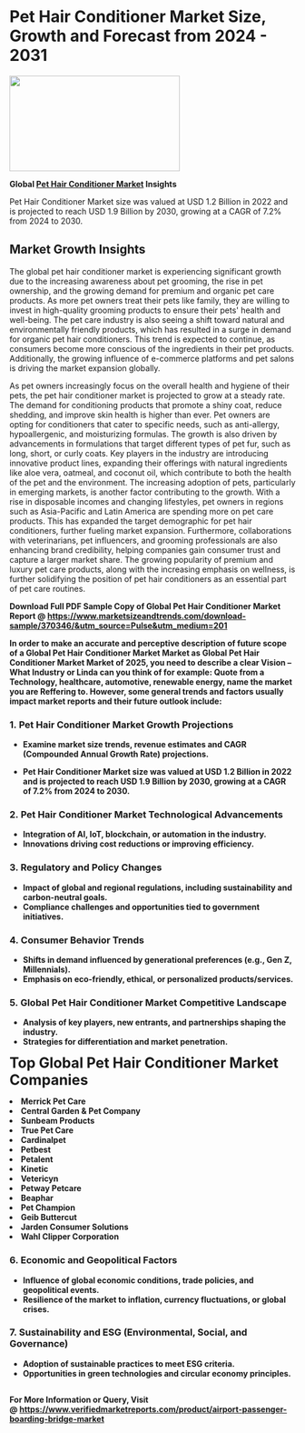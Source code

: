 <H1>Pet Hair Conditioner Market Size, Growth and Forecast from 2024 - 2031</H1><img class="aligncenter size-medium wp-image-584254" src="https://thirdeyenews.in/wp-content/uploads/2024/09/Global-Market-Research-300x168.jpeg" alt="" width="300" height="168" /><p><strong>Global&nbsp;<a href="https://www.marketsizeandtrends.com/download-sample/370346/&amp;utm_source=Pulse&amp;utm_medium=201">Pet Hair Conditioner Market</a> Insights</strong></p><p>Pet Hair Conditioner Market size was valued at USD 1.2 Billion in 2022 and is projected to reach USD 1.9 Billion by 2030, growing at a CAGR of 7.2% from 2024 to 2030.</p><p><h2>Market Growth Insights</h2> <p>The global pet hair conditioner market is experiencing significant growth due to the increasing awareness about pet grooming, the rise in pet ownership, and the growing demand for premium and organic pet care products. As more pet owners treat their pets like family, they are willing to invest in high-quality grooming products to ensure their pets' health and well-being. The pet care industry is also seeing a shift toward natural and environmentally friendly products, which has resulted in a surge in demand for organic pet hair conditioners. This trend is expected to continue, as consumers become more conscious of the ingredients in their pet products. Additionally, the growing influence of e-commerce platforms and pet salons is driving the market expansion globally.</p> <p><strong></strong></p> <p>As pet owners increasingly focus on the overall health and hygiene of their pets, the pet hair conditioner market is projected to grow at a steady rate. The demand for conditioning products that promote a shiny coat, reduce shedding, and improve skin health is higher than ever. Pet owners are opting for conditioners that cater to specific needs, such as anti-allergy, hypoallergenic, and moisturizing formulas. The growth is also driven by advancements in formulations that target different types of pet fur, such as long, short, or curly coats. Key players in the industry are introducing innovative product lines, expanding their offerings with natural ingredients like aloe vera, oatmeal, and coconut oil, which contribute to both the health of the pet and the environment. The increasing adoption of pets, particularly in emerging markets, is another factor contributing to the growth. With a rise in disposable incomes and changing lifestyles, pet owners in regions such as Asia-Pacific and Latin America are spending more on pet care products. This has expanded the target demographic for pet hair conditioners, further fueling market expansion. Furthermore, collaborations with veterinarians, pet influencers, and grooming professionals are also enhancing brand credibility, helping companies gain consumer trust and capture a larger market share. The growing popularity of premium and luxury pet care products, along with the increasing emphasis on wellness, is further solidifying the position of pet hair conditioners as an essential part of pet care routines.</p> <p><strong></p><p><span class=""><strong>Download Full PDF Sample Copy of Global Pet Hair Conditioner Market Report</strong> @ <a href="https://www.marketsizeandtrends.com/download-sample/370346/&amp;utm_source=Pulse&amp;utm_medium=201" target="_blank">https://www.marketsizeandtrends.com/download-sample/370346/&amp;utm_source=Pulse&amp;utm_medium=201</a></span></p><p>In order to make an accurate and perceptive description of future scope of a Global&nbsp;Pet Hair Conditioner Market Market as Global&nbsp;Pet Hair Conditioner Market Market of 2025, you need to describe a clear Vision &ndash; What Industry or Linda can you think of for example: Quote from a Technology, healthcare, automotive, renewable energy, name the market you are Reffering to. However, some general trends and factors usually impact market reports and their future outlook include:</p><h3>1.&nbsp;<strong>Pet Hair Conditioner Market Growth Projections</strong></h3><ul><li>Examine market size trends, revenue estimates and CAGR (Compounded Annual Growth Rate) projections.</li><li><p>Pet Hair Conditioner Market size was valued at USD 1.2 Billion in 2022 and is projected to reach USD 1.9 Billion by 2030, growing at a CAGR of 7.2% from 2024 to 2030.</p></li></ul><h3>2.&nbsp;<strong>Pet Hair Conditioner Market Technological Advancements</strong></h3><ul><li>Integration of AI, IoT, blockchain, or automation in the industry.</li><li>Innovations driving cost reductions or improving efficiency.</li></ul><h3>3.&nbsp;<strong>Regulatory and Policy Changes</strong></h3><ul><li>Impact of global and regional regulations, including sustainability and carbon-neutral goals.</li><li>Compliance challenges and opportunities tied to government initiatives.</li></ul><h3>4.&nbsp;<strong>Consumer Behavior Trends</strong></h3><ul><li>Shifts in demand influenced by generational preferences (e.g., Gen Z, Millennials).</li><li>Emphasis on eco-friendly, ethical, or personalized products/services.</li></ul><h3>5.&nbsp;<strong>Global Pet Hair Conditioner Market Competitive Landscape</strong></h3><ul><li>Analysis of key players, new entrants, and partnerships shaping the industry.</li><li>Strategies for differentiation and market penetration.</li></ul><p data-pm-slice="1 1 []"><span style="color: inherit; font-family: inherit; font-size: 25px;">Top Global Pet Hair Conditioner Market Companies</span></p><div class="" data-test-id=""><p><li>Merrick Pet Care</li><li> Central Garden & Pet Company</li><li> Sunbeam Products</li><li> True Pet Care</li><li> Cardinalpet</li><li> Petbest</li><li> Petalent</li><li> Kinetic</li><li> Vetericyn</li><li> Petway Petcare</li><li> Beaphar</li><li> Pet Champion</li><li> Geib Buttercut</li><li> Jarden Consumer Solutions</li><li> Wahl Clipper Corporation</li></p></div><h3>6.&nbsp;<strong>Economic and Geopolitical Factors</strong></h3><ul><li>Influence of global economic conditions, trade policies, and geopolitical events.</li><li>Resilience of the market to inflation, currency fluctuations, or global crises.</li></ul><h3>7.&nbsp;<strong>Sustainability and ESG (Environmental, Social, and Governance)</strong></h3><ul><li>Adoption of sustainable practices to meet ESG criteria.</li><li>Opportunities in green technologies and circular economy principles.</li></ul><h2><strong style="font-size: 14px;">For More Information or Query, Visit @&nbsp;</strong><a style="background-color: #ffffff; font-size: 14px;" href="https://www.marketsizeandtrends.com/report/pet-hair-conditioner-market/" target="_blank">https://www.verifiedmarketreports.com/product/airport-passenger-boarding-bridge-market</a></h2>